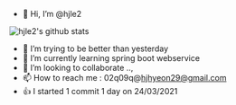 - 👋 Hi, I’m @hjle2

![hjle2's github stats](https://github-readme-stats.vercel.app/api?username=hjle2&show_icons=true&theme=tokyonight)
- 👀 I’m trying to be better than yesterday
- 🌱 I’m currently learning spring boot webservice
- 💞️ I’m looking to collaborate ..,
- 📫 How to reach me : 02q09q@hjhyeon29@gmail.com
- 👍 I started 1 commit 1 day on 24/03/2021

<!---
hjle2/hjle2 is a ✨ special ✨ repository because its `README.md` (this file) appears on your GitHub profile.
You can click the Preview link to take a look at your changes.
--->
